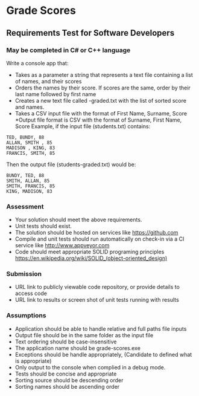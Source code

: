 # Grade Scores

## Requirements Test for Software Developers
### May be completed in C# or C++ language
Write a console app that:
* Takes as a parameter a string that represents a text file containing a list of names, and their scores
* Orders the names by their score. If scores are the same, order by their last name followed by first name
* Creates a new text file called <input-file-name>-graded.txt with the list of sorted score and names.
* Takes a CSV input file with the format of First Name, Surname, Score
*Output file format is CSV with the format of Surname, First Name, Score
Example, if the input file (students.txt) contains:
```
TED, BUNDY, 88
ALLAN, SMITH , 85
MADISON , KING, 83
FRANCIS, SMITH, 85
```
Then the output file (students-graded.txt) would be:
```
BUNDY, TED, 88
SMITH, ALLAN, 85
SMITH, FRANCIS, 85
KING, MADISON, 83
```
### Assessment
* Your solution should meet the above requirements.
* Unit tests should exist.
* The solution should be hosted on services like https://github.com
* Compile and unit tests should run automatically on check-in via a CI service like http://www.appveyor.com
* Code should meet appropriate SOLID programing principles https://en.wikipedia.org/wiki/SOLID_(object-oriented_design)
### Submission
* URL link to publicly viewable code repository, or provide details to access code
* URL link to results or screen shot of unit tests running with results  
### Assumptions
* Application should be able to handle relative and full paths file inputs
* Output file should be in the same folder as the input file
* Text ordering should be case-insensitive
* The application name should be grade-scores.exe
* Exceptions should be handle appropriately, (Candidate to defined what is appropriate)
* Only output to the console when complied in a debug mode.
* Tests should be concise and appropriate
* Sorting source should be descending order
* Sorting names should be ascending order

